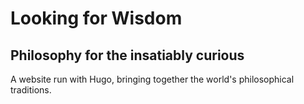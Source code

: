 # Looking for Wisdom
## Philosophy for the insatiably curious

A website run with Hugo, bringing together the world's philosophical traditions.
